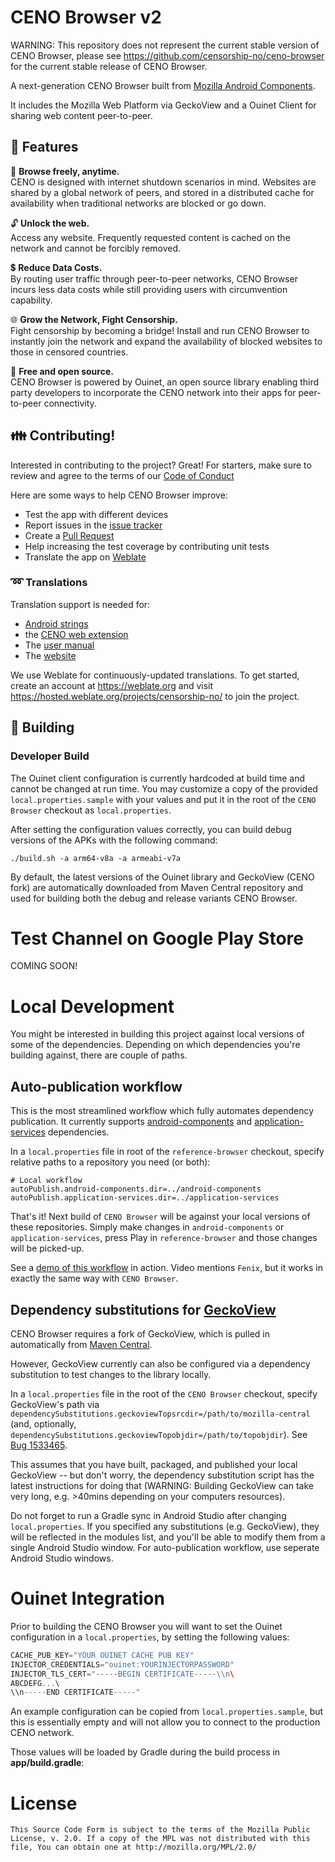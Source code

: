 #  CENO Browser v2

WARNING: This repository does not represent the current stable version of CENO Browser, please see https://github.com/censorship-no/ceno-browser for the current stable release of CENO Browser.  

A next-generation CENO Browser built from [Mozilla Android Components](https://github.com/mozilla-mobile/firefox-android/blob/main/android-components/README.md).

It includes the Mozilla Web Platform via GeckoView and a Ouinet Client for sharing web content peer-to-peer.

## 🚀 Features

🌴 **Browse freely, anytime.**  
CENO is designed with internet shutdown scenarios in mind. Websites are shared by a global network of peers, and stored in a distributed cache for availability when traditional networks are blocked or go down.

🔓 **Unlock the web.**  
Access any website. Frequently requested content is cached on the network and cannot be forcibly removed.

💲 **Reduce Data Costs.**  
By routing user traffic through peer-to-peer networks, CENO Browser incurs less data costs while still providing users with circumvention capability.

🌐 **Grow the Network, Fight Censorship.**  
Fight censorship by becoming a bridge! Install and run CENO Browser to instantly join the network and expand the availability of blocked websites to those in censored countries.

👐 **Free and open source.**  
CENO Browser is powered by Ouinet, an open source library enabling third party developers to incorporate the CENO network into their apps for peer-to-peer connectivity.

## 👪 Contributing!
Interested in contributing to the project? Great! For starters, make sure to review and agree to the terms of our [Code of Conduct](CODE_OF_CONDUCT.md)

Here are some ways to help CENO Browser improve:
* Test the app with different devices
* Report issues in the [issue tracker](https://gitlab.com/censorship-no/ceno-browser-v2/issues)
* Create a [Pull Request](https://opensource.guide/how-to-contribute/#opening-a-pull-request)
* Help increasing the test coverage by contributing unit tests
* Translate the app on [Weblate](https://hosted.weblate.org/projects/censorship-no/)

### ➿ Translations
Translation support is needed for:
* [Android strings](https://hosted.weblate.org/projects/censorship-no/android-strings/)
* the [CENO web extension](https://gitlab.com/censorship-no/ceno-ext-settings/)
* The [user manual](https://github.com/censorship-no/ceno-docs/)
* The [website](https://censorship.no)

We use Weblate for continuously-updated translations. To get started, create an account at https://weblate.org and visit https://hosted.weblate.org/projects/censorship-no/ to join the project.

## 🔧 Building
### Developer Build

The Ouinet client configuration is currently hardcoded at build time and cannot be changed at run time.  You may customize a copy of the provided `local.properties.sample` with your values and put it in the root of the `CENO Browser` checkout as `local.properties`.

After setting the configuration values correctly, you can build debug versions of the APKs with the following command:

```
./build.sh -a arm64-v8a -a armeabi-v7a
```

By default, the latest versions of the Ouinet library and GeckoView (CENO fork) are automatically downloaded from Maven Central repository and used for building both the debug and release variants CENO Browser.

# Test Channel on Google Play Store

COMING SOON!

# Local Development

You might be interested in building this project against local versions of some of the dependencies. Depending on which dependencies you're building against, there are couple of paths.

## Auto-publication workflow

This is the most streamlined workflow which fully automates dependency publication. It currently supports [android-components](https://github.com/mozilla-mobile/android-components/) and [application-services](https://github.com/mozilla/application-services) dependencies.

In a `local.properties` file in root of the `reference-browser` checkout, specify relative paths to a repository you need (or both):
```
# Local workflow
autoPublish.android-components.dir=../android-components
autoPublish.application-services.dir=../application-services
```

That's it! Next build of `CENO Browser` will be against your local versions of these repositories. Simply make changes in `android-components` or `application-services`, press Play in `reference-browser` and those changes will be picked-up.

See a [demo of this workflow](https://www.youtube.com/watch?v=qZKlBzVvQGc) in action. Video mentions `Fenix`, but it works in exactly the same way with `CENO Browser`.

## Dependency substitutions for [GeckoView](https://hg.mozilla.org/mozilla-central)

CENO Browser requires a fork of GeckoView, which is pulled in automatically from [Maven Central](https://repo1.maven.org/maven2/ie/equalit/ouinet/geckoview-ceno-omni/).

However, GeckoView currently can also be configured via a dependency substitution to test changes to the library locally.

In a `local.properties` file in the root of the `CENO Browser` checkout, specify GeckoView's path via `dependencySubstitutions.geckoviewTopsrcdir=/path/to/mozilla-central` (and, optionally, `dependencySubstitutions.geckoviewTopobjdir=/path/to/topobjdir`). See [Bug 1533465](https://bugzilla.mozilla.org/show_bug.cgi?id=1533465).

This assumes that you have built, packaged, and published your local GeckoView -- but don't worry, the dependency substitution script has the latest instructions for doing that (WARNING: Building GeckoView can take very long, e.g. >40mins depending on your computers resources).

Do not forget to run a Gradle sync in Android Studio after changing `local.properties`. If you specified any substitutions (e.g. GeckoView), they will be reflected in the modules list, and you'll be able to modify them from a single Android Studio window. For auto-publication workflow, use seperate Android Studio windows.

# Ouinet Integration
Prior to building the CENO Browser you will want to set the Ouinet configuration in a `local.properties`, by setting the following values:
```groovy
CACHE_PUB_KEY="YOUR OUINET CACHE PUB KEY"
INJECTOR_CREDENTIALS="ouinet:YOURINJECTORPASSWORD"
INJECTOR_TLS_CERT="-----BEGIN CERTIFICATE-----\\n\
ABCDEFG...\
\\n-----END CERTIFICATE-----"
```
An example configuration can be copied from `local.properties.sample`, but this is essentially empty and will not allow you to connect to the production CENO network.

Those values will be loaded by Gradle during the build process in **app/build.gradle**:

# License

    This Source Code Form is subject to the terms of the Mozilla Public
    License, v. 2.0. If a copy of the MPL was not distributed with this
    file, You can obtain one at http://mozilla.org/MPL/2.0/
